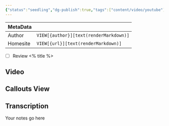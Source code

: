 ```yaml
---
{"status":"seedling","dg-publish":true,"tags":["content/video/youtube"],"creation_date":"<% tp.file.creation_date() %>","definition":"<% title = tp.system.prompt(\"Paste the youtube title here\") %>","ms-learn-url":"undefined","url":"<% tp.system.prompt(\"Paste the youtube url here\") %>","author":"<% tp.system.prompt(\"Paste the youtube creator here\") %>","permalink":"/templates/youtube-summary/","dgPassFrontmatter":true}
---
```




| MetaData   |                                              |
| ---------- | -------------------------------------------- |
| Author   | `VIEW[{author}][text(renderMarkdown)]`          |
| Homesite   | `VIEW[{url}][text(renderMarkdown)]`          |

- [ ] Review <% title %>

## Video



## Callouts View

<div><ul class="dataview list-view-ul"></ul></div>

## Transcription

Your notes go here